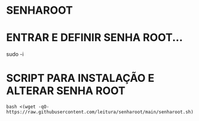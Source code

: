 # SENHAROOT

# ENTRAR E DEFINIR SENHA ROOT...

sudo -i

# SCRIPT PARA INSTALAÇÃO E ALTERAR SENHA ROOT
~~~~
bash <(wget -qO- https://raw.githubusercontent.com/leitura/senharoot/main/senharoot.sh)
~~~~
